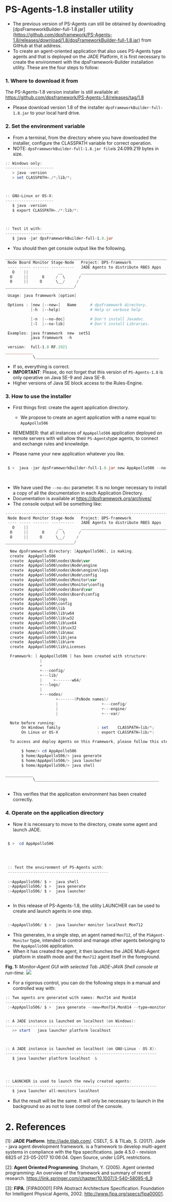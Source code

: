 # PS-Agents-1.8 installer utility 

- The previous version of PS-Agents can still be obtained by downloading \[dpsFrameworkBuilder-full-1.8.jar\](https://github.com/dpsframework/PS-Agents-1.8/releases/download/1.8/dpsFrameworkBuilder-full-1.8.jar) from GitHub at that address.
- To create an agent-oriented application that also uses PS-Agents type agents and that is deployed on the JADE Platform, it is first necessary to create the environment with the dpsFramework-Builder installation utility. These are the four steps to follow:


### 1. Where to download it from

The PS-Agents-1.8 version installer is still available at: https://github.com/dpsframework/PS-Agents-1.8/releases/tag/1.8

- Please download version 1.8 of the installer `dpsFrameworkBuilder-full-1.8.jar` to your local hard drive.


### 2. Set the environment variable

- From a terminal, from the directory where you have downloaded the installer, configure the CLASSPATH variable for correct operation.
- NOTE: `dpsFrameworkBuilder-full-1.8.jar file`is 24.099.219 bytes in size. 


```powershell
:: Windows only:
---------------------
   > java -version
   > set CLASSPATH=./*;lib/*;



:: GNU-Linux or OS-X:
---------------------
   $ java -version
   $ export CLASSPATH=./*:lib/*:
   


:: Test it with:
---------------------
   $ java -jar dpsFrameworkBuilder-full-1.8.jar

```   


- You should then get console output like the following. 



```powershell
_______________________________________________________________________
 Node Board Monitor Stage-Node   Project: DPS-framework
 ---- ----- ------- ----------   JADE Agents to distribute RBES Apps
   O    ||             __        ______________________________________
  O     ||      O     /  \      /
  O     ||     O      \__/     /
______________________________/

 Usage: java framework [option]

 Options : [new |--new=]   Name      # dpsFramework directory.
           [-h  |--help]             # Help or verbose help

           [-n  |--no-doc]           # Don't install Javadoc.
           [-l  |--no-lib]           # Don't install Libraries.

 Examples: java framework  new  set51
           java framework  -h

 version:  full-1.8 RF.1921
____________
            \______________________________________________________

```

- If so, everything is correct. 
- **IMPORTANT**: Please, do not forget that this version of `PS-Agents-1.8` is only operative on Java SE-9 and Java SE-8.
- Higher versions of Java SE block access to the Rules-Engine.



### 3. How to use the installer

- First things first: create the agent application directory.
    - We propose to create an agent application with a name equal to: `AppApollo506` 
    
- REMEMBER: that all instances of `AppApollo506` application deployed on remote servers with will allow their `PS-Agents`type agents, to connect and exchange rules and knowledge.  
- Please name your new application whatever you like.


```powershell
  
 $ >  java -jar dpsFrameworkBuilder-full-1.8.jar new AppApollo506 --no-doc
 
 
```
- We have used the `--no-doc` parameter. It is no longer necessary to install a copy of all the documentation in each Application Directory. 
- Documentation is available at https://dpsframework.org/archives/
- The console output will be something like: 

```powershell
-----------------------------------------------------------------------
 Node Board Monitor Stage-Node   Project: DPS-framework
 ---- ----- ------- ----------   JADE Agents to distribute RBES Apps
   O    ||             __        ______________________________________
  O     ||      O     /  \      /
  O     ||     O      \__/     /
______________________________/

  New dpsFramework directory: [AppApollo506], is making.
  create  AppApollo506
  create  AppApollo506\nodes\Node\var
  create  AppApollo506\nodes\Node\engine
  create  AppApollo506\nodes\Node\engine\logs
  create  AppApollo506\nodes\Node\config
  create  AppApollo506\nodes\Monitor\var
  create  AppApollo506\nodes\Monitor\config
  create  AppApollo506\nodes\Board\var
  create  AppApollo506\nodes\Board\config
  create  AppApollo506\logs
  create  AppApollo506\config
  create  AppApollo506\lib
  create  AppApollo506\lib\w64
  create  AppApollo506\lib\w32
  create  AppApollo506\lib\ux64
  create  AppApollo506\lib\ux32
  create  AppApollo506\lib\mac
  create  AppApollo506\lib\jena
  create  AppApollo506\lib\arm
  create  AppApollo506\lib\Licenses

  Framework: [ AppApollo506 ] has been created with structure:
               |
               +
               +---config/
               +---lib/
               |     +-------w64/
               +---logs/
               |
               +---nodes/
                      +-------(PsNode names)/
                      |                   +---config/
                      |                   +---engine/
                      |                   +---var/

  Note before running:
       On Windows family                : set    CLASSPATH=lib/*;
       On Linux or OS-X                 : export CLASSPATH=lib/*:

  To access and deploy Agents on this Framework, please follow this steps:

       $ home/> cd AppApollo506
       $ home/AppApollo506/> java generate
       $ home/AppApollo506/> java launcher        
       $ home/AppApollo506/> java shell

____________
            \______________________________________________________
 

```

- This verifies that the application environment has been created correctly.


### 4. Operate on the application directory

- Now it is necessary to move to the directory, create some agent and launch JADE.

```powershell

 $ >  cd AppApollo506
 
 
 
 
 :: Test the environment of PS-Agents with:
 --------------------------------------------
 
 :~AppApollo506/ $ >  java shell
 :~AppApollo506/ $ >  java generate
 :~AppApollo506/ $ >  java launcher



```



- In this release of PS-Agents-1.8, the utility LAUNCHER can be used to create and launch agents in one step. 




```powershell

 :~AppApollo506/ $ >  java launcher monitor localhost Mon712

```
- This generates, in a single step, an agent named `Mon712`, of the `PSAgent-Monitor` type, intended to control and manage other agents belonging to the `AppApollo506` application. 
- When it has created the agent, it then launches the JADE Multi-Agent platform in stealth mode and the `Mon712` agent itself in the foreground.


**Fig. 1:** _Monitor-Agent GUI with selected Tab JADE-JAVA Shell console at run-time._
![](./assets/images/psMonitorAgent00.png)

- For a rigorous control, you can do the following steps in a manual and controlled way with:


```powershell
:: Two agents are generated with names: Mon714 and Mon814
----------------------------------------------------------
 :~AppApollo506/ $ >  java generate --new=Mon714,Mon814 --type=monitor


:: A JADE instance is launched on localhost (on Windows):
--------------------------------------------------------
   >> start   java launcher platform localhost



:: A JADE instance is launched on localhost (on GNU-Linux - OS X):  
------------------------------------------------------------------
   $ java launcher platform localhost  &




:: LAUNCHER is used to launch the newly created agents:
------------------------------------------------------------------
   $ java launcher all-monitors localhost

```

- But the result will be the same. It will only be necessary to launch in the background so as not to lose control of the console.


# 2. References 

[1]: **JADE Platform**. <http://jade.tilab.com/>. CSELT, S. & TILab, S. (2017). Jade - java agent development framework. is a framework to develop multi-agent systems in compliance with the fipa specifications. jade 4.5.0 - revision 6825 of 23-05-2017 10:06:04. Open Source, under LGPL restrictions.

[2]: **Agent Oriented Programming**. Shoham, Y. (2005). Agent oriented programming: An overview of the framework and summary of recent research. <https://link.springer.com/chapter/10.1007/3-540-58095-6_9>

[3]:  **FIPA**. [FIPA00001] FIPA Abstract Architecture Specification. Foundation for Intelligent Physical Agents, 2002. <http://www.fipa.org/specs/fipa00001>. 

